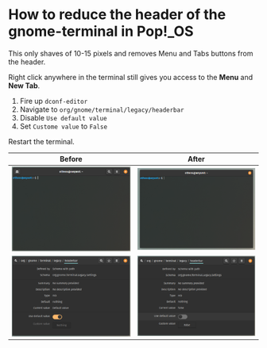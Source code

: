 # How to reduce the header of the gnome-terminal in Pop!_OS

This only shaves of 10-15 pixels and removes Menu and Tabs buttons from the header. 

Right click anywhere in the terminal still gives you access to the **Menu** and **New Tab**.

1. Fire up ```dconf-editor```
2. Navigate to ```org/gnome/terminal/legacy/headerbar```
3. Disable ```Use default value```
4. Set ```Custome value``` to ```False```

Restart the terminal.

|Before|After|
|----|----|
|![Edit headerbar](../assets/term01.png)|![Terminal After](../assets/term02.png)|
|![Edit headerbar](../assets/dconf01.png)|![Terminal After](../assets/dconf02.png)|


